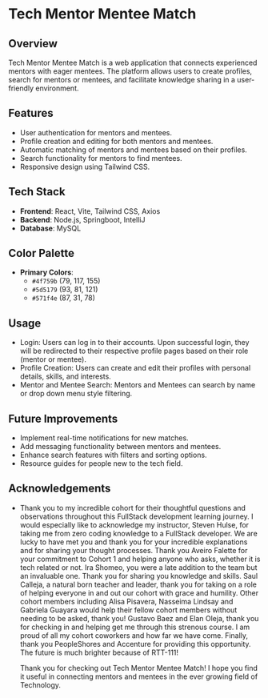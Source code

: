 # Tech Mentor Mentee Match

## Overview
Tech Mentor Mentee Match is a web application that connects experienced mentors with eager mentees. 
The platform allows users to create profiles, search for mentors or mentees, and facilitate knowledge sharing in a user-friendly environment.

## Features
- User authentication for mentors and mentees.
- Profile creation and editing for both mentors and mentees.
- Automatic matching of mentors and mentees based on their profiles.
- Search functionality for mentors to find mentees.
- Responsive design using Tailwind CSS.

## Tech Stack
- **Frontend**: React, Vite, Tailwind CSS, Axios
- **Backend**: Node.js, Springboot, IntelliJ
- **Database**: MySQL

## Color Palette
- **Primary Colors**:
  - `#4f759b` (79, 117, 155)
  - `#5d5179` (93, 81, 121)
  - `#571f4e` (87, 31, 78)

## Usage
- Login: Users can log in to their accounts. Upon successful login, they will be redirected to their respective profile pages based on their role (mentor or mentee).
- Profile Creation: Users can create and edit their profiles with personal details, skills, and interests.
- Mentor and Mentee Search: Mentors and Mentees can search by name or drop down menu style filtering.

## Future Improvements
- Implement real-time notifications for new matches.
- Add messaging functionality between mentors and mentees.
- Enhance search features with filters and sorting options.
- Resource guides for people new to the tech field.

## Acknowledgements
- Thank you to my incredible cohort for their thoughtful questions and observations throughout this FullStack development learning journey. I would especially like
  to acknowledge my instructor, Steven Hulse, for taking me from zero coding knowledge to a FullStack developer. We are lucky to have met you and thank you for your
  incredible explanations and for sharing your thought processes. Thank you Aveiro Falette for your commitment to Cohort 1 and helping anyone who asks, whether it is tech
  related or not. Ira Shomeo, you were a late addition to the team but an invaluable one. Thank you for sharing you knowledge and skills.
  Saul Calleja, a natural born teacher and leader, thank you for taking on a role of helping everyone in and out our cohort with grace and humility. Other cohort
  members including Alisa Pisavera, Nasseima Lindsay and Gabriela Guayara would help their fellow cohort members without needing to be asked, thank you! Gustavo Baez and
  Elan Oleja, thank you for checking in and helping get me through this strenous course. I am proud of all my cohort coworkers and how far we have come.
  Finally, thank you PeopleShores and Accenture for providing this opportunity. The future is much brighter because of RTT-111!

  Thank you for checking out Tech Mentor Mentee Match! I hope you find it useful in connecting mentors and mentees in the ever growing field of Technology.
